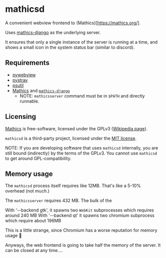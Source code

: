 mathicsd
==========
A convenient webview frontend to (Mathics)[https://mathics.org/].

Uses [mathics-django](https://github.com/Mathics3/mathics-django) as the underlying server.

It ensures that only a single instance of the server
is running at a time, and shows a small icon in the system status bar
(similar to discord).

## Requirements
- [pywebview](https://github.com/r0x0r/pywebview)
- [pystray](https://github.com/moses-palmer/pystray)
- [psutil](https://github.com/giampaolo/psutil)
- [Mathics](https://mathics.org) and [`mathics-django`](https://github.com/Mathics3/mathics-django)
   - NOTE: `mathicsserver` command must be in `$PATH` and directly runnable. 

## Licensing
[Mathics](https://mathics.org/) is free-software, licensed under the GPLv3 ([Wikipedia page](https://en.wikipedia.org/wiki/GNU_General_Public_License)).

`mathicsd` is a third-party project, licensed under the [MIT license](./LICENSE.md).

NOTE: If you are developing software that uses `mathicsd` internally, you are still bound (indirectly) by the terms of the GPLv3. You cannot use `mathicsd` to get around GPL-compatibility.

## Memory usage
The `mathicsd` process itself requires like 12MB. That's like a 5-10% overhead (not much.) 

The `mathicsserver` requires 432 MB. The bulk of the 

With '--backend gtk', it spawns two `WebKit` subprocesses which requires around 240 MB
With '--backend qt' it spawns two chromium subprocess which require about 196MB

This is a little strange, since Chromium has a worse reputation for memory usage :shrug:

Anyways, the web frontend is going to take half the memory of the server. It can be closed at any time....
